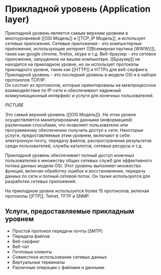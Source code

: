 # Прикладной уровень (Application layer)

Прикладной уровень является самым верхним уровнем в многоуровневой [[OSI Модель]] и [[TCP_IP Модель]], и использует сетевые приложения. Сетевые приложения - это компьютерные приложения, использующие интернет ([[Всемирная паутина (WWW)]]), такие как google chrome, firefox, skype и т.д. Веб-браузер - это сетевое приложение, запущенное на вашем компьютере. [[Браузер]] не находится на прикладном уровне, но он использует протоколы прикладного уровня, такие как [[HTTP]] и HTTPs для веб-серфинга. Прикладной уровень - это последний уровень в модели OSI и в наборе протоколов TCP/IP.  
Он состоит из протоколов, которые ориентированы на межпроцессное взаимодействие по IP-сети и обеспечивают надежный коммуникационный интерфейс и услуги для конечных пользователей.  
  
*PICTURE*  
  
Это самый верхний уровень ([[OSI Модель]]). На этом уровне осуществляется манипулирование данными (информацией) различными способами, что позволяет пользователю или программному обеспечению получить доступ к сети. Некоторые услуги, предоставляемые этим уровнем, включают в себя: электронную почту, передачу файлов, распространение результатов среди пользователей, службы каталогов, сетевые ресурсы и т.д.  
  
Прикладной уровень обеспечивает полный доступ конечных пользователей к множеству общих сетевых служб для эффективного потока данных модели OSI. Этот уровень выполняет множество функций, включая обработку ошибок и восстановление, передачу данных по сети и полный сетевой поток. Он также используется для разработки сетевых приложений.  
  
На прикладном уровне используется более 15 протоколов, включая протоколы [[FTP]], Telnet, TFTP и SNMP.

## Услуги, предоставляемые прикладным уровнем

- Простой протокол передачи почты (SMTP)  
- Передача файлов  
- Веб-серфинг  
- Веб-чат  
- Почтовые клиенты  
- Совместное использование сетевых данных  
- Виртуальные терминалы  
- Различные операции с файлами и данными